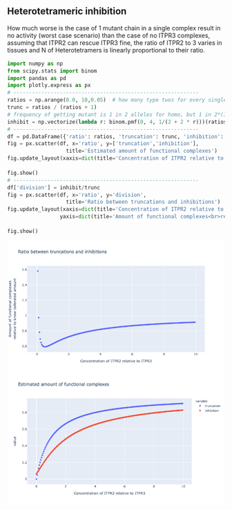 ## Heterotetrameric inhibition

How much worse is the case of 
1 mutant chain in a single complex result in no activity (worst case scenario)
than the case of no ITPR3 complexes, assuming that
ITPR2 can rescue ITPR3 fine,
the ratio of ITPR2 to 3 varies in tissues and
N of Heterotetramers is linearly proportional to their ratio.

```python
import numpy as np
from scipy.stats import binom
import pandas as pd
import plotly.express as px
# ------------------------------------------------------------
ratios = np.arange(0.0, 10,0.05)  # how many type twos for every single three.
trunc = ratios / (ratios + 1)
# frequency of getting mutant is 1 in 2 alleles for homo, but 1 in 2*(1+r) het
inhibit = np.vectorize(lambda r: binom.pmf(0, 4, 1/(2 + 2 * r)))(ratios)
# ------------------------------------------------------------
df = pd.DataFrame({'ratio': ratios, 'truncation': trunc, 'inhibition': inhibit})
fig = px.scatter(df, x='ratio', y=['truncation','inhibition'],
                   title='Estimated amount of functional complexes')
fig.update_layout(xaxis=dict(title='Concentration of ITPR2 relative to ITPR3'))

fig.show()
# ------------------------------------------------------------
df['division'] = inhibit/trunc
fig = px.scatter(df, x='ratio', y='division',
                   title='Ratio between truncations and inhibitions')
fig.update_layout(xaxis=dict(title='Concentration of ITPR2 relative to ITPR3'),
                 yaxis=dict(title='Amount of functional complexes<br>relative to know tollerated amount'))

fig.show()
```
![envelope](figures/envelope_1.png)
![envelope](figures/envelope_2.png)